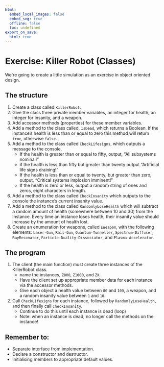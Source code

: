 ```yaml
---
html:
  embed_local_images: false
  embed_svg: true
  offline: false
  toc: undefined
export_on_save:
  html: true
---
```

# Exercise: Killer Robot (Classes)
We're going to create a little simulation as an exercise in object oriented design.

## The structure
1. Create a class called `KillerRobot`. 
2. Give the class three private member variables, an integer for health, an integer for insanity, and a weapon. 
3. Add accessor methods (properties) for these member variables. 
4. Add a method to the class called, `IsDead`, which returns a Boolean. If the
instance’s health is less than or equal to zero this method will return `true`,
otherwise `false`.
5. Add a method to the class called `CheckLifesigns`, which outputs a
message to the console. 
   * If the health is greater than or equal to fifty,
output, “All subsystems nominal!”
   * if the health is less than fifty but greater
than twenty output “Artificial life signs draining!”
   * If the health is less than
or equal to twenty, but greater than zero, output, “Critical systems
implosion imminent!” 
   * If the health is zero or less, output a random string of
ones and zeros, eight characters in length.
6. Add a method to the class called `CheckInsanity` which outputs to the
console the instance’s current insanity value.
7. Add a method to the class called `RandomlyLoseHealth` which will
subtract a random amount of health (somewhere between 10 and 30) from
the instance. Every time an instance loses health, their insanity value should
increase by the amount of health lost.
8. Create an enumeration for weapons, called `EWeapon`, with the following
elements: `Laser-Gun`, `Rail-Gun`, `Quantum-Tunneller`, `Spectrum-Diffuser`, `RayResonator`, `Particle-Duality-Dissociator`, and `Plasma-Accelerator`.

## The program
1. The client (the main function) must create three instances of the
KillerRobot class.
   * name the instances, `Z800`, `Z1000`, and `ZX`. 
   * Have the client set up appropriate member data for each instance via the accessor methods. 
   * Give each object a health value between `80` and `100`, a weapon, and a random insanity value between `1` and `10`.
2. Call `CheckLifesigns` for each instance, followed by
`RandomlyLoseHealth, a`nd then finally call `CheckInsanity`. 
    * Continue to do this until each instance is dead (loop)
    * Note: when an instance is dead; no longer call the methods on the instance!

## Remember to:

* Separate interface from implementation.
* Declare a constructor and destructor.
* Initialising members to appropriate default values.